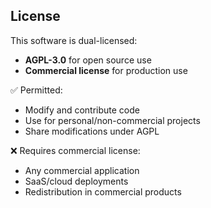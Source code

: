 ## License

This software is dual-licensed:
- **AGPL-3.0** for open source use
- **Commercial license** for production use

✅ Permitted:
- Modify and contribute code
- Use for personal/non-commercial projects
- Share modifications under AGPL

❌ Requires commercial license:
- Any commercial application
- SaaS/cloud deployments
- Redistribution in commercial products 